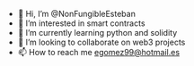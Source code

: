 - 👋 Hi, I’m @NonFungibleEsteban
- 👀 I’m interested in smart contracts
- 🌱 I’m currently learning python and solidity
- 💞️ I’m looking to collaborate on web3 projects
- 📫 How to reach me egomez99@hotmail.es
